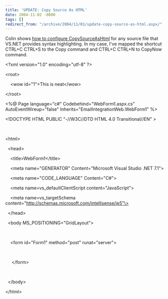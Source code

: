 ```yaml
---
title: 'UPDATE: Copy Source As HTML'
date: 2004-11-02 -0800
tags: []
redirect_from: "/archive/2004/11/01/update-copy-source-as-html.aspx/"
---
```


Colin shows [how to configure
CopySourceAsHtml](http://www.jtleigh.com/people/colin/blog/archives/2004/10/copysourceashtm_1.html)
for any source file that VS.NET provides syntax highlighting. In my
case, I've mapped the shortcut CTRL+C CTRL+S to the Copy command and
CTRL+C CTRL+N to CopyNow command.

\<?xml version="1.0" encoding="utf-8" ?\>

\<root\>

    \<wow id="1"\>This is neat\</wow\>

\</root\>

\<%@ Page language="c\#" Codebehind="WebForm1.aspx.cs"
AutoEventWireup="false" Inherits="EmailIntegrationWeb.WebForm1" %\>

\<!DOCTYPE HTML PUBLIC "-//W3C//DTD HTML 4.0 Transitional//EN" \>

 

\<html\>

  \<head\>

    \<title\>WebForm1\</title\>

    \<meta name="GENERATOR" Content="Microsoft Visual Studio .NET 7.1"\>

    \<meta name="CODE\_LANGUAGE" Content="C#"\>

    \<meta name=vs\_defaultClientScript content="JavaScript"\>

    \<meta name=vs\_targetSchema
content="http://schemas.microsoft.com/intellisense/ie5"\>

  \</head\>

  \<body MS\_POSITIONING="GridLayout"\>

   

    \<form id="Form1" method="post" runat="server"\>

 

     \</form\>

   

  \</body\>

\</html\>

